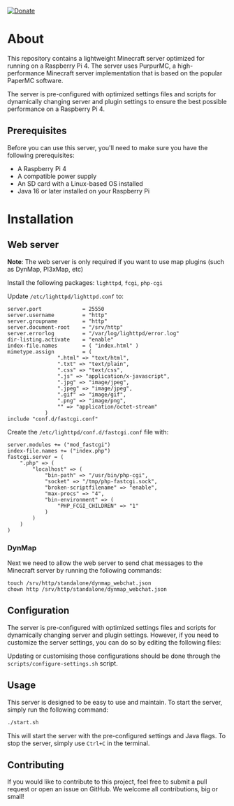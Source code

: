 [![Donate](https://img.shields.io/badge/-%E2%99%A5%20Donate-%23ff69b4)](https://hmlendea.go.ro/fund.html)

# About

This repository contains a lightweight Minecraft server optimized for running on a Raspberry Pi 4. The server uses PurpurMC, a high-performance Minecraft server implementation that is based on the popular PaperMC software.

The server is pre-configured with optimized settings files and scripts for dynamically changing server and plugin settings to ensure the best possible performance on a Raspberry Pi 4.

## Prerequisites

Before you can use this server, you'll need to make sure you have the following prerequisites:

- A Raspberry Pi 4
- A compatible power supply
- An SD card with a Linux-based OS installed
- Java 16 or later installed on your Raspberry Pi

# Installation

## Web server

**Note**: The web server is only required if you want to use map plugins (such as DynMap, Pl3xMap, etc)

Install the following packages: `lighttpd`, `fcgi`, `php-cgi`

Update `/etc/lighttpd/lighttpd.conf` to:

```
server.port             = 25550
server.username         = "http"
server.groupname        = "http"
server.document-root    = "/srv/http"
server.errorlog         = "/var/log/lighttpd/error.log"
dir-listing.activate    = "enable"
index-file.names        = ( "index.html" )
mimetype.assign         = (
				".html" => "text/html",
				".txt" => "text/plain",
				".css" => "text/css",
				".js" => "application/x-javascript",
				".jpg" => "image/jpeg",
				".jpeg" => "image/jpeg",
				".gif" => "image/gif",
				".png" => "image/png",
				"" => "application/octet-stream"
			)
include "conf.d/fastcgi.conf"
```

Create the `/etc/lighttpd/conf.d/fastcgi.conf` file with:

```
server.modules += ("mod_fastcgi")
index-file.names += ("index.php")
fastcgi.server = (
    ".php" => (
        "localhost" => (
            "bin-path" => "/usr/bin/php-cgi",
            "socket" => "/tmp/php-fastcgi.sock",
            "broken-scriptfilename" => "enable",
            "max-procs" => "4",
            "bin-environment" => (
                "PHP_FCGI_CHILDREN" => "1"
            )
        )
    )
)
```

### DynMap

Next we need to allow the web server to send chat messages to the Minecraft server by running the following commands:

```
touch /srv/http/standalone/dynmap_webchat.json
chown http /srv/http/standalone/dynmap_webchat.json
```

## Configuration

The server is pre-configured with optimized settings files and scripts for dynamically changing server and plugin settings. However, if you need to customize the server settings, you can do so by editing the following files:

Updating or customising those configurations should be done through the `scripts/configure-settings.sh` script.

## Usage

This server is designed to be easy to use and maintain. To start the server, simply run the following command:
```bash
./start.sh
```

This will start the server with the pre-configured settings and Java flags. To stop the server, simply use `Ctrl+C` in the terminal.

## Contributing

If you would like to contribute to this project, feel free to submit a pull request or open an issue on GitHub. We welcome all contributions, big or small!
